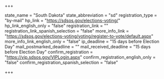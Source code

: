 +++

state_name = "South Dakota"
state_abbreviation = "sd"
registration_type = "by-mail"
hp_link = "https://sdsos.gov/elections-voting/"
hp_link_english_only = "false"
registration_link = ""
registration_link_spanish_selection = "false"
more_info_link = "https://sdsos.gov/elections-voting/voting/register-to-vote/default.aspx"
more_info_link_english_only = "false"
ip_deadline = "15 days before Election Day"
mail_postmarked_deadline = ""
mail_received_deadline = "15 days before Election Day"
confirm_registration = "https://vip.sdsos.gov/VIPLogin.aspx"
confirm_registration_english_only = "false"
confirm_registration_spanish_selection = "false"

+++